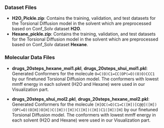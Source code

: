 ### Dataset Files

- **H2O_Pickle.zip**: Contains the training, validation, and test datasets for the Torsional Diffusion model in the solvent which are preprocessed based on Conf_Solv dataset **H2O**.
- **Hexane_pickle.zip**: Contains the training, validation, and test datasets for the Torsional Diffusion model in the solvent which are preprocessed based on Conf_Solv dataset **Hexane**.

### Molecular Data Files

- **drugs_20steps_hexane_mol1.pkl**, **drugs_20steps_shui_mol1.pkl**: Generated Conformers for the molecule `O=C(O)C1=CC(OP(=O)(O)O)CCC1` by our finetuned Torsional Diffusion model. The conformers with lowest mmff energy in each solvent (H2O and Hexane) were used in our Visualization part.

- **drugs_20steps_shui_mol2.pkl**, **drugs_20steps_hexane_mol2.pkl**: Generated Conformers for the molecule `[H]OC(=O)C1=C([H])[C@@]([H])(OP(=O)(O[H])O[H])C([H])([H])C([H])([H])C1([H])[H]` by our finetuned Torsional Diffusion model. The conformers with lowest mmff energy in each solvent (H2O and Hexane) were used in our Visualization part. 
